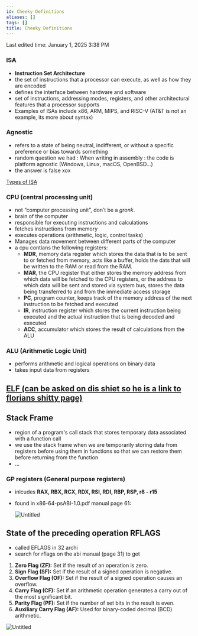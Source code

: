 ```yaml
---
id: Cheeky Definitions
aliases: []
tags: []
title: Cheeky Definitions
---
```

Last edited time: January 1, 2025 3:38 PM

### ISA

- **Instruction Set Architecture**
- the set of instructions that a processor can execute, as well as how they are encoded
- defines the interface between hardware and software
- set of instructions, addressing modes, registers, and other architectural features that a processor supports
- Examples of ISAs include x86, ARM, MIPS, and RISC-V (AT&T is not an example, its more about syntax)

### Agnostic

- refers to a state of being neutral, indifferent, or without a specific preference or bias towards something
- random question we had :
When writing in assembly : the code is platform agnostic (Windows, Linux, macOS, OpenBSD...)
- the answer is false xox

[Types of ISA](Cheeky%20Definitions/Types%20of%20ISA.md)

### CPU (central processing unit)

- not “computer processing unit”, don’t be a *gronk*.
- brain of the computer
- responsible for executing instructions and calculations
- fetches instructions from memory
- executes operations (arithmetic, logic, control tasks)
- Manages data movement between different parts of the computer
- a cpu contians the following registers:
    - **MDR**, memory data register which stores the data that is to be sent to or fetched from memory, acts like a buffer, holds the dats that will be written to the RAM or read from the RAM.
    - **MAR**, the CPU register that either stores the memory address from which data will be fetched to the CPU registers, or the address to which data will be sent and stored via system bus, stores the data being transferred to and from the immediate access storage
    - **PC**, program counter, keeps track of the memory address of the next instruction to be fetched and executed
    - **IR**, instruction register which stores the current instruction being executed and the actual instruction that is being decoded and executed
    - **ACC**, accumulator which stores the result of calculations from the ALU

### ALU (Arithmetic Logic Unit)

- performs arithmetic and logical operations on binary data
- takes input data from registers

## [**ELF (can be asked on dis shiet so he is a link to florians shitty page)**](../%5BOS%5D%20Operating%20System/Kernel/Standards.md)

## Stack Frame

- region of a program's call stack that stores temporary data associated with a function call
- we use the stack frame when we are temporarily storing data from registers before using them in functions so that we can restore them before returning from the function
- …

### GP registers (General purpose registers)

- inlcudes **RAX, RBX, RCX, RDX, RSI, RDI, RBP, RSP, r8 - r15**
- found in x86-64-psABI-1.0.pdf manual page 61:
    
    ![Untitled](Cheeky%20Definitions/Untitled.png)
    

## State of the preceding operation RFLAGS

- called EFLAGS in 32 archi
- search for rflags on the abi manual (page 31) to get
1. **Zero Flag (ZF):** Set if the result of an operation is zero.
2. **Sign Flag (SF):** Set if the result of a signed operation is negative.
3. **Overflow Flag (OF):** Set if the result of a signed operation causes an overflow.
4. **Carry Flag (CF):** Set if an arithmetic operation generates a carry out of the most significant bit.
5. **Parity Flag (PF):** Set if the number of set bits in the result is even.
6. **Auxiliary Carry Flag (AF):** Used for binary-coded decimal (BCD) arithmetic.

![Untitled](Cheeky%20Definitions/Untitled%201.png)
